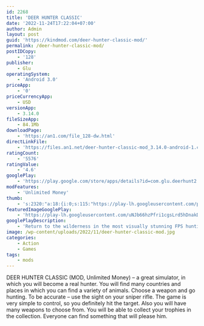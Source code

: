```yaml
---
id: 2268
title: 'DEER HUNTER CLASSIC'
date: '2022-11-24T17:22:04+07:00'
author: Admin
layout: post
guid: 'https://kindmod.com/deer-hunter-classic-mod/'
permalink: /deer-hunter-classic-mod/
postIDCopy:
    - '128'
publisher:
    - Glu
operatingSystem:
    - 'Android 3.0'
priceApp:
    - '0'
priceCurrencyApp:
    - USD
versionApp:
    - 3.14.0
fileSizeApp:
    - 84.1Mb
downloadPage:
    - 'https://an1.com/file_128-dw.html'
directLinkFile:
    - 'https://files.an1.net/deer-hunter-classic-mod_3.14.0-android-1.com.apk'
ratingCount:
    - '5576'
ratingValue:
    - '4.6'
googlePlay:
    - 'https://play.google.com/store/apps/details?id=com.glu.deerhunt2'
modFeatures:
    - 'Unlimited Money'
thumb:
    - 's:2320:"a:18:{i:0;s:115:"https://play-lh.googleusercontent.com/p8t_rkTQV2iWyztHrua5etQbxzTwfnewjMrtCHExGNlnUU7XJboTQFto_EAIaDhlZbw=w526-h296";i:1;s:115:"https://play-lh.googleusercontent.com/2aqgrYERBtsJduTDptGonv0kHfP97Ham6tBJOLIv91bX2Pa8f_C-badePsdyxWOYOEA=w526-h296";i:2;s:115:"https://play-lh.googleusercontent.com/RZ4c8MDM7QCp0HUFpoHjk7DQC-1G4gXb9Qh8COfLqfrW7KjPBn5yyRJJG134LqrmrCA=w526-h296";i:3;s:115:"https://play-lh.googleusercontent.com/rhTQb_yfpTdSb2lYl_sZmnIeiHLZZ2QoimB-8HXIf2OKyu89ZxLaGR-5YD8ZOOILpd4=w526-h296";i:4;s:114:"https://play-lh.googleusercontent.com/p9CJJ0ghRpGXDxnLUYEhexj0AaZaZCoZZkIneA-uow-cj04NnqAPWwhlaMvZTPEYyQ=w526-h296";i:5;s:115:"https://play-lh.googleusercontent.com/gVDp3rPWn3mkFnV5okqhkPB-OQZhoWfYWQtbe9jSSVEFCwu-foTUM1asi5ahFKVTsUc=w526-h296";i:6;s:115:"https://play-lh.googleusercontent.com/Eu87CMtGg6-AjPkVMAmzDQM_q3lKxbxK7TO9BgRIAkJH0-jVwiD3GkkoEuBDi-majKI=w526-h296";i:7;s:116:"https://play-lh.googleusercontent.com/e955p2MBnuJZsPixRvwE_73VyxnJarUGcTkRJe3Gbkfu-nI28Qlxbcx6zr2lgbaBieiL=w526-h296";i:8;s:115:"https://play-lh.googleusercontent.com/tDmGrbhQgp_AEO_auNdkWlVRHWsTK5fcezWkdJ-Xodj-9YAa6Bywa6Bt0tOJ6UKjeA8=w526-h296";i:9;s:114:"https://play-lh.googleusercontent.com/Dz5mu_zzxLp-q1eHNXJecqhdzl9ViIBZ7M0xwhHMomzqtv-Y95E5LjZRYCO72WA9Ew=w526-h296";i:10;s:116:"https://play-lh.googleusercontent.com/OaZ28AahDiDwZtk018B68IALysTBD9EbAcbyWyKskvY33tFUQL8fVhanHy8i49OyaHod=w526-h296";i:11;s:114:"https://play-lh.googleusercontent.com/vXTnIYzGQVPnDNO2GdeLlfpUHffXGo5rj0Vf3QQwqA-ajVTwTqJZS5y4u2GoTErJ_g=w526-h296";i:12;s:115:"https://play-lh.googleusercontent.com/Dm_-JAShJSYXLkw5TGVSsyud3Sh72oTGPCFAmc5k-4v2U1N9DaBNAAwvLdvI54dSqsk=w526-h296";i:13;s:115:"https://play-lh.googleusercontent.com/D-uql9tqzMNUHhdSD82Jm6-tUKZufJiThMf2c_KeydHDSod1QesWGHH2kHM19lPjmhg=w526-h296";i:14;s:116:"https://play-lh.googleusercontent.com/sanpIdtzEkzbIEypUHP-PQPoG2m2T6zdBhpf-2pn7rS3cViZVfDviK4WXzo--yqFXW37=w526-h296";i:15;s:116:"https://play-lh.googleusercontent.com/3MwixT2XZMFCATaroT9zJSQ4FEH_4msfuTOxvpdii3G--pkwPIw9s5oYcWZPzDo68wy8=w526-h296";i:16;s:114:"https://play-lh.googleusercontent.com/kkryWsltUpxZH9cUlo2HU0ChoQ0pP9g84-cD_vVdKYIXedZBS_rFeqzfusVGuRh2hg=w526-h296";i:17;s:116:"https://play-lh.googleusercontent.com/PvW23OX0RpntAwxZptgoePyZwIvAWRCliInxPg3oFx9CrXGHcLf_64bGWBDNGFbGhy5Y=w526-h296";}";'
featuredImageGooglePlay:
    - 'https://play-lh.googleusercontent.com/uNJb66hzPfri1cgsLrd5hDnakD-5GSe5tSPc1l1PBDbGmjkUbXRX3C7wSwdn148cge4'
googlePlayDescription:
    - 'Return to the wilderness in the most visually stunning FPS hunting simulator on Android!Travel from North America’s Pacific Northwest to the Savannah of Central Africa in an epic journey to hunt the world’s most exotic animals!.BRAND NEW CLUB HUNTS!.'
image: /wp-content/uploads/2022/11/deer-hunter-classic-mod.jpg
categories:
    - Action
    - Games
tags:
    - mods
---
```


DEER HUNTER CLASSIC (MOD, Unlimited Money) – a great simulator, in which you will become a real hunter. You will find many countries and places in which you can find a variety of animals. Choose a weapon and go hunting. To be accurate – use the sight on your sniper rifle. The game is very simple to control, so you definitely hit the target. Also you will have many weapons to choose from. You will be able to collect your trophies in the collection. Everyone can find something that will please him.